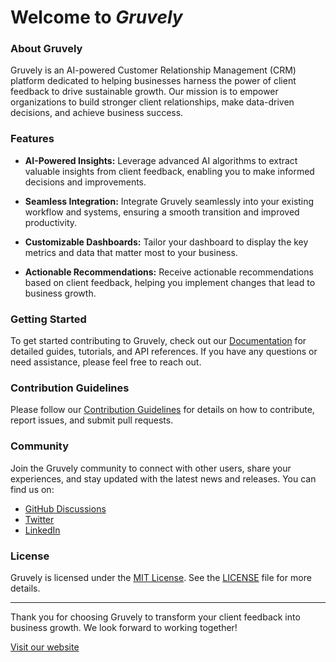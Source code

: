 # Welcome to *Gruvely*

### About Gruvely

Gruvely is an AI-powered Customer Relationship Management (CRM) platform dedicated to helping businesses harness the power of client feedback to drive sustainable growth. Our mission is to empower organizations to build stronger client relationships, make data-driven decisions, and achieve business success.

### Features

- **AI-Powered Insights:** Leverage advanced AI algorithms to extract valuable insights from client feedback, enabling you to make informed decisions and improvements.

- **Seamless Integration:** Integrate Gruvely seamlessly into your existing workflow and systems, ensuring a smooth transition and improved productivity.

- **Customizable Dashboards:** Tailor your dashboard to display the key metrics and data that matter most to your business.

- **Actionable Recommendations:** Receive actionable recommendations based on client feedback, helping you implement changes that lead to business growth.

### Getting Started

To get started contributing to Gruvely, check out our [Documentation](link_to_documentation) for detailed guides, tutorials, and API references. If you have any questions or need assistance, please feel free to reach out.

### Contribution Guidelines

Please follow our [Contribution Guidelines](link_to_contribution_guidelines) for details on how to contribute, report issues, and submit pull requests.

### Community

Join the Gruvely community to connect with other users, share your experiences, and stay updated with the latest news and releases. You can find us on:

- [GitHub Discussions](link_to_discussions)
- [Twitter](link_to_twitter)
- [LinkedIn](link_to_linkedin)

### License

Gruvely is licensed under the [MIT License](link_to_license). See the [LICENSE](link_to_license) file for more details.

---

Thank you for choosing Gruvely to transform your client feedback into business growth. We look forward to working together!

[Visit our website](https://gruvely.com)
